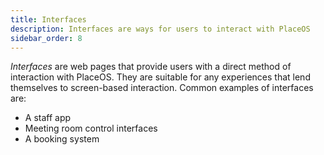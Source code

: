 ```yaml
---
title: Interfaces
description: Interfaces are ways for users to interact with PlaceOS
sidebar_order: 8
---
```

<!-- # Interfaces -->

*Interfaces* are web pages that provide users with a direct method of interaction with PlaceOS.
They are suitable for any experiences that lend themselves to screen-based interaction.
Common examples of interfaces are:
- A staff app
- Meeting room control interfaces
- A booking system

<!-- Should this have a link to one of the demo sites with a staff app - or stills from it -->
<!-- Stub. possibly either substantially expand on it, or roll into another section -->
